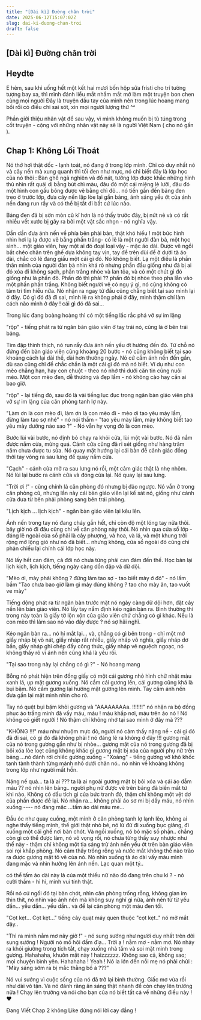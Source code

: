 ```yaml
---
title: "[Dài kì] Đường chân trời"
date: 2025-06-12T15:07:02Z
slug: dai-ki-duong-chan-troi
draft: false
---
```


## [Dài kì] Đường chân trời

## Heydte

E hèm, sau khi uống hết một kết hai mươi bốn hộp sữa fristi cho trí tưởng tượng bay xa, thì mình đánh liều mắt nhắm mắt mở làm một truyện bon chen cùng mọi người 
Đây là truyện đầu tay của mình nên trong lúc hoang mang bối rối có điều chi sai sót, xin mọi người lượng thứ ^^ 
 
Phần giới thiệu nhân vật để sau vậy, vì mình không muốn bị tù túng trong cốt truyện - cộng với những nhân vật này sẽ là người Việt Nam ( cho nó gần ).
 
Chap 1: Không Lối Thoát
----------------------------
Nó thở hơi thật dốc - lạnh toát, nó đang ở trong lớp mình. Chỉ có duy nhất nó và cây nến mà xung quanh thì tối đen như mực, nó chỉ biết đây là lớp học của nó thôi : Bàn ghế ngả nghiên và đổ nát, tường lớp được khắc những hình thù nhìn rất quái dị bằng bút chì màu, đâu đó một cái miệng lè lưỡi, đâu đó một hình con gấu bông được vẽ bằng chì đỏ... nó tiến gần đến bảng đen treo ở trước lớp, đưa cây nến lập lòe lại gần bảng, ánh sáng yếu ớt của ánh nến đang run rẩy và có thể bị tắt đi bất cứ lúc nào.
 
Bảng đen đã bị sờn mòn cũ kĩ hơn là nó thấy trước đây, bị nứt nẻ và có rất nhiều vết xước bị gây ra bởi một vật sắc nhọn - nó nghĩa vậy.
 
Dần dần đưa ánh nến về phía bên phải bản, thật khó hiểu ! một bức hình nhìn hơi lạ lạ được vẽ bằng phấn trắng- có lẽ là một người đàn bà, một học sinh... một giáo viên, hay một ai đó đoại loại vậy - mặc áo dài. Được vẽ ngồi bắt chéo chân trên ghế dựa không tay vịn, tay để trên đùi để ở dưới tà áo dài, chắc có lẽ đang giấu một cái gì đó. Nó không biết. 
Lạ một điều là phần thân mình của người đàn bà nhìn khá rõ nhưng phần đầu giống như đã bị ai đó xóa đi không sạch, phấn trắng nhòe và lan tỏa, và có một chút gì đó giống như là phấn đỏ. Phấn đỏ thì phải ?? phấn đỏ bị nhòe theo pha lẫn vào một phần phấn trắng. Không biết người vẽ có ngụ ý gì, nó cũng không có tâm trí tìm hiểu nữa. 
Nó nhận ra ngay từ đầu cũng chẳng biết tại sao mình lại ở đây. Có gì đó đã đi sai, mình lẽ ra không phải ở đây, mình thậm chí làm cách nào mình ở đây ! cái gì đó đã sai...
 
Trong lúc đang boàng hoàng thì có một tiếng lắc rắc phá vỡ sự im lặng
 
"rộp" - tiếng phát ra từ ngăn bàn giáo viên ở tay trái nó, cũng là ở bên trái bảng.
 
Tim đập thình thịch, nó run rẩy đưa ánh nến yếu ớt hướng đến đó. Từ chỗ nó đứng đến bàn giáo viên cũng khoảng 20 bước - nó cũng không biết tại sao khoảng cách lại dài thế, dài hơn thường ngày.
Nó cứ cầm ánh nến đến gần, dù sao cũng chỉ để chắc chắn là một cái gì đó mà nó biết. Ví dụ như con mèo chẳng hạn, hay con chuột - theo nó nhớ thì dưới căn tin cũng nuôi mèo. Một con mèo đen, dễ thương và đẹp lắm - nó không cào hay cắn ai bao giờ.
 
"rộp" - lại tiếng đó, sau đó là vài tiếng lục đục trong ngăn bàn giáo viên phá vỡ sự im lặng của căn phòng tanh lợ này. 
 
"Làm ơn là con mèo đi, làm ơn là con mèo đi - mèo ơi tao yêu mày lắm, đừng làm tao sợ nhé" - nó nói thầm - "tao yêu mày lắm, mày không biết tao yêu mày dường nào sao ?" - Nó vẫn hy vọng đó là con mèo.
 
Bước lùi vài bước, nó định bỏ chạy ra khỏi cửa, lùi một vài bước. Nó đã nắm được nắm cửa, mừng quá. Cánh cửa cũng đã rỉ sét giống như hàng trăm năm chưa được tu sửa. Nó quay mặt hướng lại cái bàn để cảnh giác đồng thời tay vòng ra sau lưng để quay nắm cửa.
 
"Cạch" - cánh cửa mở ra sau lưng nó rồi, một cảm giác thật là nhẹ nhõm. Nó lùi lại bước ra cánh cửa và đóng cửa lại. Nó quay lại sau lưng.
 
"Trời ơi !" - cũng chính là căn phòng đó nhưng bị đảo ngược. Nó vẫn ở trong căn phòng cũ, nhưng lần này cái bàn giáo viên lại kế sát nó, giống như cánh cửa đưa từ bên phải phòng sang bên trái phòng.
 
"Lịch kịch ... lịch kịch" - ngăn bàn giáo viên lại kêu lên. 
 
Ánh nến trong tay nó đang cháy gần hết, chỉ còn độ một lóng tay nữa thôi. bây giờ nó đi đâu cũng chỉ về căn phòng này thôi. Nó nhìn qua cửa sổ lớp - đáng lẽ ngoài cửa sổ phải là cây phượng, và hoa, và lá, và một khung trời rộng mở lộng gió như nó đã biết... nhưng không, cửa sổ ngoài đó cũng chỉ phản chiếu lại chính cái lớp học này.
 
Nó lấy hết can đảm, cả đời nó chưa từng phải can đảm đến thế. Học bàn lại lịch kịch, lịch kịch, tiếng ngày càng dồn dập và dữ dội.
 
"Mèo ơi, mày phải không ? đừng làm tao sợ - tao biết mày ở đó" - nó lầm bầm
"Tao chưa bao giờ làm gì mày đúng không ? tao cho mày ăn, tao vuốt ve mày"
 
Tiếng động phát ra từ ngăn bàn trước mặt nó ngày càng dữ dội hơn, đặt cây nến lên bàn giáo viên. Nó lấy tay nắm định kéo ngăn bàn ra. Bình thường thì trong này toàn là giấy tờ lộn xộn của giáo viên chứ chẳng có gì khác. Nếu là con mèo thì làm sao nó vào đây được ? nó sợ hãi nghĩ.
 
Kéo ngăn bàn ra... nó hí mắt lại... và, chẳng có gì bên trong - chỉ một mớ giấy nháp bị vò nát, giấy nháp rất nhiều, giấy nháp vô nghĩa, giấy nháp dơ bẩn, giấy nháp ghi chép đầy công thức, giấy nháp vẽ nguệch ngoạc, nó không thấy rõ vì ánh nến cũng khá là yếu rồi. 
 
"Tại sao trong này lại chẳng có gì ?" - Nó hoang mang
 
Bỗng nó phát hiện trên đống giấy có một cái gương nhỏ hình chữ nhật màu xanh lá, ụp mặt gương xuống. Nó cầm cái gương lên, cái gương cũng khá là bụi bặm. Nó cầm gương lại hướng mặt gương lên mình. Tay cầm ánh nến đưa gần lại mặt mình nhìn cho rõ.
 
Tay nó quệt bụi bặm khỏi gương và "AAAAAAAAa. !!!!!!!" nó nhận ra bộ đồng phục áo trắng mình đã vấy máu, máu ! máu khắp nơi, máu trên áo nó ! Nó không có giết người ! Nó thậm chí không nhớ tại sao mình ở đây mà ???
 
"KHÔNG !!!" máu như nhuộm mực đỏ, người nó cảm thấy nặng nề - cái gì đó đã đi sai, có gì đó đã không phải ! nó đáng lẽ ra không ở đây !!! gương mặt của nó trong gương gần như bị nhòe... gương mặt của nó trong gương đã bị bôi xóa lòe loẹt cũng không khác gì gương mặt bị xóa của người phụ nữ trên bảng ...nó đánh rơi chiếc gương xuống - "Xoảng" - tiếng gương vỡ khô khốc tanh tành thành từng mảnh nhỏ dưới chân nó.. nó nhìn về khoảng không trong lớp như người mất hồn.
 
Nặng nề quá... ta là ai ??? ta là ai ngoài gương mặt bị bôi xóa và cái áo đẫm máu ?? nó nhìn lên bảng.. người phụ nữ được vẽ trên bảng đã biến mất từ khi nào. Không có dấu tích gì của bức tranh đó, thậm chí không một vệt dơ của phấn được để lại.
Nó nhận ra... không phải áo sơ mi bị dấy máu, nó nhìn xuống ---- nó đang mặc ...tấm áo dài máu me... 
 
Đầu óc như quay cuồng, một mình ở căn phòng tanh lợ lạnh lẽo, không ai nghe thấy tiếng mình, thế giới thật nhỏ bé, nó lừ đừ đi xuống bục giảng, đi xuống một cái ghế nơi bàn chót. Và ngồi xuống, nó bó mặc số phận.. chẳng còn gì có thể được làm, nó vô vọng rồi, nó chưa từng thấy suy nhược như thế này - thậm chí không một tia sáng trừ ánh nến yếu ớt trên bàn giáo viên soi rọi khắp phòng.
Nó cảm thấy trống rỗng và nước mắt không thể nào trào ra được gương mặt tô vẽ của nó. Nó nhìn xuống tà áo dài vấy máu mình đang mặc và nhìn hướng lên ánh nến. Lạc quan một tý.. 
 
có thể tấm áo dài này là của một thiếu nữ nào đó đang trên chu kì ? - nó cười thầm - hì hì, mình vui tính thật.
 
Rồi nó cứ ngồi đó tại bàn chót, nhìn căn phòng trống rỗng, không gian im thin thít, nó nhìn vào ánh nến mà không suy nghĩ gì nữa, ánh nến từ từ yếu dần... yếu dần... yếu dần.. và để lại căn phòng một màu đen tối.
 
"Cọt kẹt... Cọt kẹt..." tiếng cây quạt máy quen thuộc "cọt kẹt.." nó mở mắt dậy..
 
"Thì ra mình nằm mơ nãy giờ !" - nó sung sướng như người duy nhất trên đời sung sướng ! Người nó mồ hôi đầm đìa... Trời ạ ! nằm mơ - nằm mơ. Nó nhảy ra khỏi giường trong tích tắt, chạy xuống nhà tắm và soi mặt mình trong gương. Hahahaha, khuôn mặt này ! haizzzzzz. Không sao cả, không sao; mọi chuyện bình yên. Hahahaha ! Yeah !
Nó la lớn đến nỗi mẹ nó phải chửi : "Mày sáng sớm ra bị mắc thằng bố à ???"
 
Nó vui sướng vì cuộc sống của nó đã trở lại bình thường. Giấc mơ vừa rồi như dài vô tận. Và nó đánh răng ăn sáng thật nhanh để còn chạy lên trường nữa ! Chạy lên trường và nói cho bạn của nó biết tất cả về những điều này ! ♥
 
Đang Viết Chap 2
không Like đừng nói lời cay đắng  !